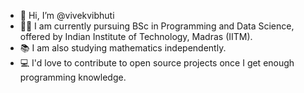- 👋 Hi, I’m @vivekvibhuti
- 👨‍💻 I am currently pursuing BSc in Programming and Data Science, offered by Indian Institute of Technology, Madras (IITM).
- 📚 I am also studying mathematics independently.
- 💻 I'd love to contribute to open source projects once I get enough programming knowledge.

<!---
vivekvibhuti/vivekvibhuti is a ✨ special ✨ repository because its `README.md` (this file) appears on your GitHub profile.
You can click the Preview link to take a look at your changes.
--->
